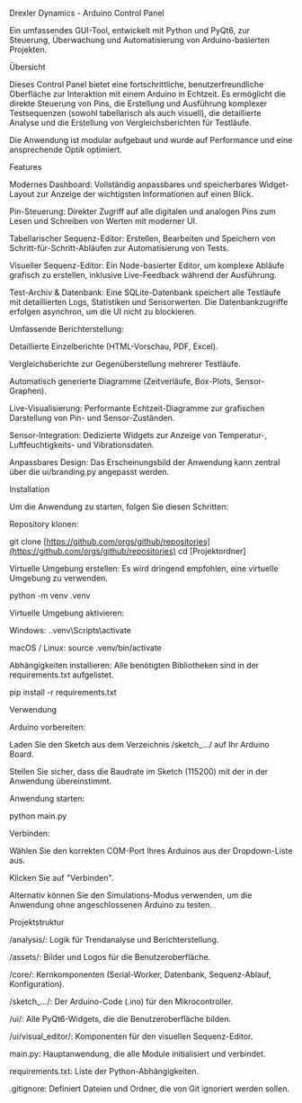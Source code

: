Drexler Dynamics - Arduino Control Panel

Ein umfassendes GUI-Tool, entwickelt mit Python und PyQt6, zur Steuerung, Überwachung und Automatisierung von Arduino-basierten Projekten.

Übersicht

Dieses Control Panel bietet eine fortschrittliche, benutzerfreundliche Oberfläche zur Interaktion mit einem Arduino in Echtzeit. Es ermöglicht die direkte Steuerung von Pins, die Erstellung und Ausführung komplexer Testsequenzen (sowohl tabellarisch als auch visuell), die detaillierte Analyse und die Erstellung von Vergleichsberichten für Testläufe.

Die Anwendung ist modular aufgebaut und wurde auf Performance und eine ansprechende Optik optimiert.

Features

Modernes Dashboard: Vollständig anpassbares und speicherbares Widget-Layout zur Anzeige der wichtigsten Informationen auf einen Blick.

Pin-Steuerung: Direkter Zugriff auf alle digitalen und analogen Pins zum Lesen und Schreiben von Werten mit moderner UI.

Tabellarischer Sequenz-Editor: Erstellen, Bearbeiten und Speichern von Schritt-für-Schritt-Abläufen zur Automatisierung von Tests.

Visueller Sequenz-Editor: Ein Node-basierter Editor, um komplexe Abläufe grafisch zu erstellen, inklusive Live-Feedback während der Ausführung.

Test-Archiv & Datenbank: Eine SQLite-Datenbank speichert alle Testläufe mit detaillierten Logs, Statistiken und Sensorwerten. Die Datenbankzugriffe erfolgen asynchron, um die UI nicht zu blockieren.

Umfassende Berichterstellung:

Detaillierte Einzelberichte (HTML-Vorschau, PDF, Excel).

Vergleichsberichte zur Gegenüberstellung mehrerer Testläufe.

Automatisch generierte Diagramme (Zeitverläufe, Box-Plots, Sensor-Graphen).

Live-Visualisierung: Performante Echtzeit-Diagramme zur grafischen Darstellung von Pin- und Sensor-Zuständen.

Sensor-Integration: Dedizierte Widgets zur Anzeige von Temperatur-, Luftfeuchtigkeits- und Vibrationsdaten.

Anpassbares Design: Das Erscheinungsbild der Anwendung kann zentral über die ui/branding.py angepasst werden.

Installation

Um die Anwendung zu starten, folgen Sie diesen Schritten:

Repository klonen:

git clone [https://github.com/orgs/github/repositories](https://github.com/orgs/github/repositories)
cd [Projektordner]


Virtuelle Umgebung erstellen:
Es wird dringend empfohlen, eine virtuelle Umgebung zu verwenden.

python -m venv .venv


Virtuelle Umgebung aktivieren:

Windows: .\.venv\Scripts\activate

macOS / Linux: source .venv/bin/activate

Abhängigkeiten installieren:
Alle benötigten Bibliotheken sind in der requirements.txt aufgelistet.

pip install -r requirements.txt


Verwendung

Arduino vorbereiten:

Laden Sie den Sketch aus dem Verzeichnis /sketch_.../ auf Ihr Arduino Board.

Stellen Sie sicher, dass die Baudrate im Sketch (115200) mit der in der Anwendung übereinstimmt.

Anwendung starten:

python main.py


Verbinden:

Wählen Sie den korrekten COM-Port Ihres Arduinos aus der Dropdown-Liste aus.

Klicken Sie auf "Verbinden".

Alternativ können Sie den Simulations-Modus verwenden, um die Anwendung ohne angeschlossenen Arduino zu testen.

Projektstruktur

/analysis/: Logik für Trendanalyse und Berichterstellung.

/assets/: Bilder und Logos für die Benutzeroberfläche.

/core/: Kernkomponenten (Serial-Worker, Datenbank, Sequenz-Ablauf, Konfiguration).

/sketch_.../: Der Arduino-Code (.ino) für den Mikrocontroller.

/ui/: Alle PyQt6-Widgets, die die Benutzeroberfläche bilden.

/ui/visual_editor/: Komponenten für den visuellen Sequenz-Editor.

main.py: Hauptanwendung, die alle Module initialisiert und verbindet.

requirements.txt: Liste der Python-Abhängigkeiten.

.gitignore: Definiert Dateien und Ordner, die von Git ignoriert werden sollen.